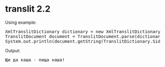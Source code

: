 translit 2.2
=========
Using example:
<pre>
XmlTranslitDictionary dictionary = new XmlTranslitDictionary("cyrillic_default.xml");
TranslitDocument document = TranslitDocument.parse(dictionary, "SCH'i da kasha - pisch'a nasha!", TranslitDictionary.Side.RIGHT);
System.out.println(document.getString(TranslitDictionary.Side.LEFT));
</pre>
Output:
<pre>
Щи да каша - пища наша!
</pre>
